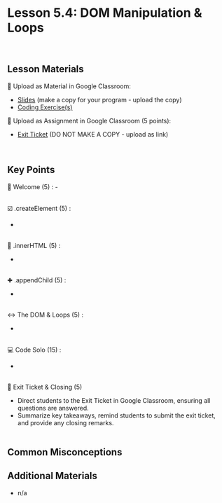 # Lesson 5.4: DOM Manipulation & Loops

<br>

## Lesson Materials

📖 Upload as Material in Google Classroom:
- [Slides](https://docs.google.com/presentation/d/1VF5vvM8S-XY4RcKDdCXmRGwP3o5Q1wh0Bsin9lnQ-ZI/edit?usp=sharing) (make a copy for your program - upload the copy)
- [Coding Exercise(s)]()

📝 Upload as Assignment in Google Classroom (5 points):
- [Exit Ticket]() (DO NOT MAKE A COPY - upload as link)

<br>


## Key Points

👋 Welcome (5) :
-<br><br>

☑️ .createElement (5) :
- <br><br>

💬 .innerHTML (5) : 
- <br><br>

✚ .appendChild (5) : 
- <br><br>

↔️ The DOM & Loops (5) : 
- <br><br>

💻 Code Solo (15) : 
- <br><br>

👋 Exit Ticket & Closing (5)
- Direct students to the Exit Ticket in Google Classroom, ensuring all questions are answered.
- Summarize key takeaways, remind students to submit the exit ticket, and provide any closing remarks.<br><br>


## Common Misconceptions



## Additional Materials
- n/a

